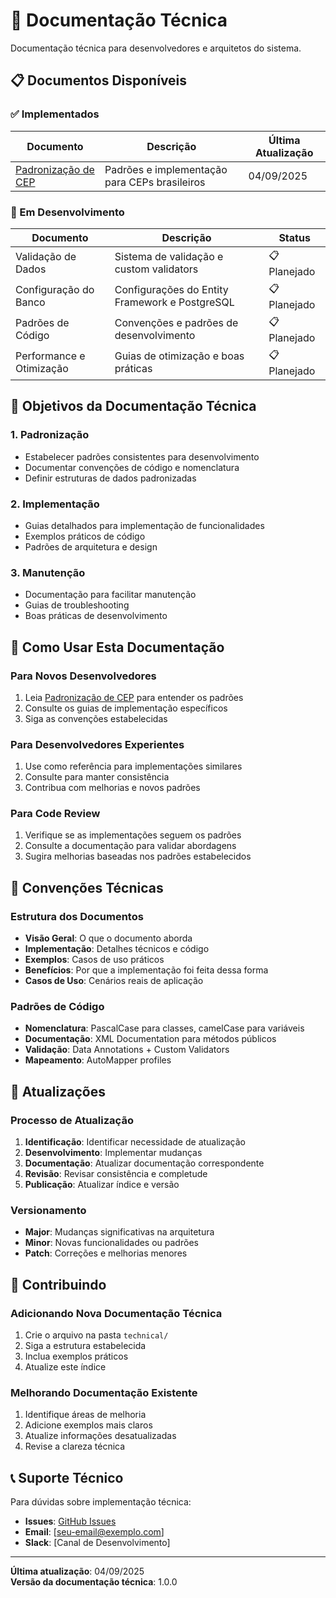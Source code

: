 # 🔧 Documentação Técnica

Documentação técnica para desenvolvedores e arquitetos do sistema.

## 📋 Documentos Disponíveis

### ✅ Implementados

| Documento | Descrição | Última Atualização |
|-----------|-----------|-------------------|
| [Padronização de CEP](CEP_STANDARDIZATION.md) | Padrões e implementação para CEPs brasileiros | 04/09/2025 |

### 🔄 Em Desenvolvimento

| Documento | Descrição | Status |
|-----------|-----------|--------|
| Validação de Dados | Sistema de validação e custom validators | 📋 Planejado |
| Configuração do Banco | Configurações do Entity Framework e PostgreSQL | 📋 Planejado |
| Padrões de Código | Convenções e padrões de desenvolvimento | 📋 Planejado |
| Performance e Otimização | Guias de otimização e boas práticas | 📋 Planejado |

## 🎯 Objetivos da Documentação Técnica

### 1. **Padronização**
- Estabelecer padrões consistentes para desenvolvimento
- Documentar convenções de código e nomenclatura
- Definir estruturas de dados padronizadas

### 2. **Implementação**
- Guias detalhados para implementação de funcionalidades
- Exemplos práticos de código
- Padrões de arquitetura e design

### 3. **Manutenção**
- Documentação para facilitar manutenção
- Guias de troubleshooting
- Boas práticas de desenvolvimento

## 🚀 Como Usar Esta Documentação

### Para Novos Desenvolvedores
1. Leia [Padronização de CEP](CEP_STANDARDIZATION.md) para entender os padrões
2. Consulte os guias de implementação específicos
3. Siga as convenções estabelecidas

### Para Desenvolvedores Experientes
1. Use como referência para implementações similares
2. Consulte para manter consistência
3. Contribua com melhorias e novos padrões

### Para Code Review
1. Verifique se as implementações seguem os padrões
2. Consulte a documentação para validar abordagens
3. Sugira melhorias baseadas nos padrões estabelecidos

## 📝 Convenções Técnicas

### Estrutura dos Documentos
- **Visão Geral**: O que o documento aborda
- **Implementação**: Detalhes técnicos e código
- **Exemplos**: Casos de uso práticos
- **Benefícios**: Por que a implementação foi feita dessa forma
- **Casos de Uso**: Cenários reais de aplicação

### Padrões de Código
- **Nomenclatura**: PascalCase para classes, camelCase para variáveis
- **Documentação**: XML Documentation para métodos públicos
- **Validação**: Data Annotations + Custom Validators
- **Mapeamento**: AutoMapper profiles

## 🔄 Atualizações

### Processo de Atualização
1. **Identificação**: Identificar necessidade de atualização
2. **Desenvolvimento**: Implementar mudanças
3. **Documentação**: Atualizar documentação correspondente
4. **Revisão**: Revisar consistência e completude
5. **Publicação**: Atualizar índice e versão

### Versionamento
- **Major**: Mudanças significativas na arquitetura
- **Minor**: Novas funcionalidades ou padrões
- **Patch**: Correções e melhorias menores

## 🤝 Contribuindo

### Adicionando Nova Documentação Técnica
1. Crie o arquivo na pasta `technical/`
2. Siga a estrutura estabelecida
3. Inclua exemplos práticos
4. Atualize este índice

### Melhorando Documentação Existente
1. Identifique áreas de melhoria
2. Adicione exemplos mais claros
3. Atualize informações desatualizadas
4. Revise a clareza técnica

## 📞 Suporte Técnico

Para dúvidas sobre implementação técnica:
- **Issues**: [GitHub Issues](https://github.com/seu-usuario/pathfinder-management/issues)
- **Email**: [seu-email@exemplo.com]
- **Slack**: [Canal de Desenvolvimento]

---

**Última atualização**: 04/09/2025  
**Versão da documentação técnica**: 1.0.0
